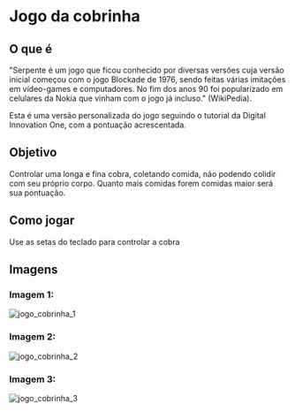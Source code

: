# Jogo da cobrinha

## O que é
"Serpente é um jogo que ficou conhecido por diversas versões cuja versão inicial começou com o jogo Blockade de 1976, sendo feitas
várias imitações em vídeo-games e computadores. No fim dos anos 90 foi popularizado em celulares da Nokia que vinham com o jogo já incluso." (WikiPedia).

Esta é uma versão personalizada do jogo seguindo o tutorial da Digital Innovation One, com a pontuação acrescentada.

## Objetivo
Controlar uma longa e fina cobra, coletando comida, não podendo colidir com seu próprio corpo. Quanto mais comidas forem comidas maior será
sua pontuação.

## Como jogar
Use as setas do teclado para controlar a cobra

## Imagens

### Imagem 1:

![jogo_cobrinha_1](https://user-images.githubusercontent.com/65574850/109521662-4cf3fa80-7a8c-11eb-9221-1627d2eb2cbd.png)

### Imagem 2:

![jogo_cobrinha_2](https://user-images.githubusercontent.com/65574850/109521691-541b0880-7a8c-11eb-8b19-bf27562c41f7.png)

### Imagem 3:

![jogo_cobrinha_3](https://user-images.githubusercontent.com/65574850/109521722-5bdaad00-7a8c-11eb-9e51-4ca950d4e0ae.png)
